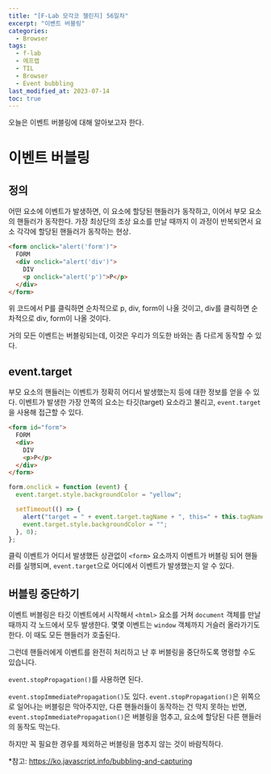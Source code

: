 ```yaml
---
title: "[F-Lab 모각코 챌린지] 56일차"
excerpt: "이벤트 버블링"
categories:
  - Browser
tags:
  - f-lab
  - 에프랩
  - TIL
  - Browser
  - Event bubbling
last_modified_at: 2023-07-14
toc: true
---
```


오늘은 이벤트 버블링에 대해 알아보고자 한다.

# 이벤트 버블링

## 정의

어떤 요소에 이벤트가 발생하면, 이 요소에 할당된 핸들러가 동작하고, 이어서 부모 요소의 핸들러가 동작한다. 가장 최상단의 조상 요소를 만날 때까지 이 과정이 반복되면서 요소 각각에 할당된 핸들러가 동작하는 현상.

```html
<form onclick="alert('form')">
  FORM
  <div onclick="alert('div')">
    DIV
    <p onclick="alert('p')">P</p>
  </div>
</form>
```

위 코드에서 P를 클릭하면 순차적으로 p, div, form이 나올 것이고, div를 클릭하면 순차적으로 div, form이 나올 것이다.

거의 모든 이벤트는 버블링되는데, 이것은 우리가 의도한 바와는 좀 다르게 동작할 수 있다.

## event.target

부모 요소의 핸들러는 이벤트가 정확히 어디서 발생했는지 등에 대한 정보를 얻을 수 있다. 이벤트가 발생한 가장 안쪽의 요소는 타깃(target) 요소라고 불리고, `event.target`을 사용해 접근할 수 있다.

```html
<form id="form">
  FORM
  <div>
    DIV
    <p>P</p>
  </div>
</form>
```

```javascript
form.onclick = function (event) {
  event.target.style.backgroundColor = "yellow";

  setTimeout(() => {
    alert("target = " + event.target.tagName + ", this=" + this.tagName);
    event.target.style.backgroundColor = "";
  }, 0);
};
```

클릭 이벤트가 어디서 발생했든 상관없이 `<form>` 요소까지 이벤트가 버블링 되어 핸들러를 실행되며, `event.target`으로 어디에서 이벤트가 발생했는지 알 수 있다.

## 버블링 중단하기

이벤트 버블링은 타깃 이벤트에서 시작해서 `<html>` 요소를 거쳐 `document` 객체를 만날 때까지 각 노드에서 모두 발생한다. 몇몇 이벤트는 `window` 객체까지 거슬러 올라가기도 한다. 이 때도 모든 핸들러가 호출된다.

그런데 핸들러에게 이벤트를 완전히 처리하고 난 후 버블링을 중단하도록 명령할 수도 있습니다.

`event.stopPropagation()`를 사용하면 된다.

`event.stopImmediatePropagation()`도 있다. `event.stopPropagation()`은 위쪽으로 일어나는 버블링은 막아주지만, 다른 핸들러들이 동작하는 건 막지 못하는 반면, `event.stopImmediatePropagation()`은 버블링을 멈추고, 요소에 할당된 다른 핸들러의 동작도 막는다.

하지만 꼭 필요한 경우를 제외하곤 버블링을 멈추지 않는 것이 바람직하다.

\*참고: <https://ko.javascript.info/bubbling-and-capturing>
